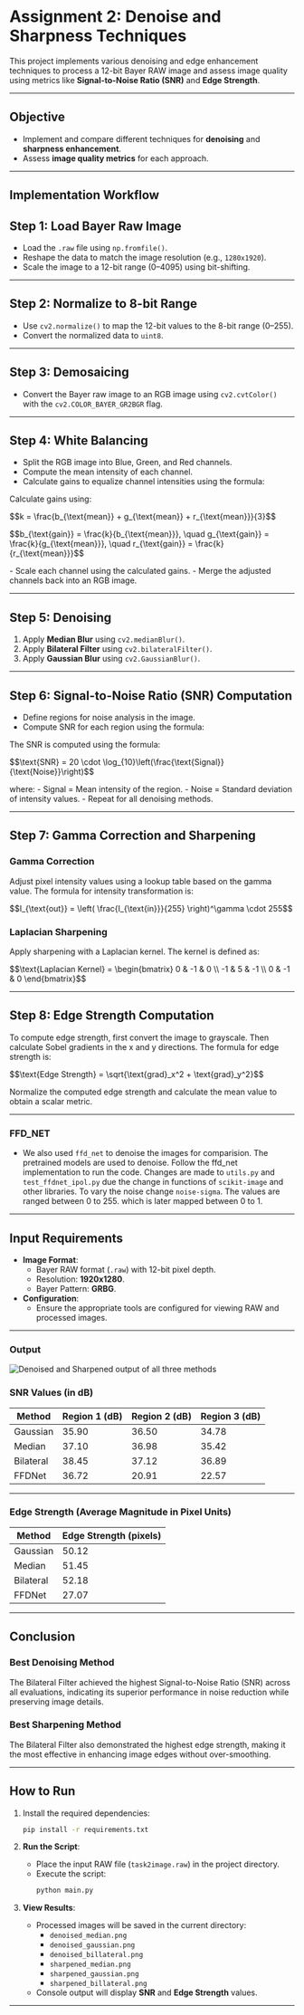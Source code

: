 
# **Assignment 2: Denoise and Sharpness Techniques**

This project implements various denoising and edge enhancement techniques to process a 12-bit Bayer RAW image and assess image quality using metrics like **Signal-to-Noise Ratio (SNR)** and **Edge Strength**.

---

## **Objective**

- Implement and compare different techniques for **denoising** and **sharpness enhancement**.
- Assess **image quality metrics** for each approach.

---

## Implementation Workflow

## Step 1: Load Bayer Raw Image
- Load the `.raw` file using `np.fromfile()`.
- Reshape the data to match the image resolution (e.g., `1280x1920`).
- Scale the image to a 12-bit range (0–4095) using bit-shifting.

---

## Step 2: Normalize to 8-bit Range
- Use `cv2.normalize()` to map the 12-bit values to the 8-bit range (0–255).
- Convert the normalized data to `uint8`.

---

## Step 3: Demosaicing
- Convert the Bayer raw image to an RGB image using `cv2.cvtColor()` with the `cv2.COLOR_BAYER_GR2BGR` flag.

---

## Step 4: White Balancing
- Split the RGB image into Blue, Green, and Red channels.
- Compute the mean intensity of each channel.
- Calculate gains to equalize channel intensities using the formula:
<!DOCTYPE html>
<html>
<head>
</head>
<body>
<p>Calculate gains using:</p>
<p>
  $$k = \frac{b_{\text{mean}} + g_{\text{mean}} + r_{\text{mean}}}{3}$$
</p>
<p>
  $$b_{\text{gain}} = \frac{k}{b_{\text{mean}}}, \quad g_{\text{gain}} = \frac{k}{g_{\text{mean}}}, \quad r_{\text{gain}} = \frac{k}{r_{\text{mean}}}$$
</p>
</body>
</html>
- Scale each channel using the calculated gains.
- Merge the adjusted channels back into an RGB image.

---

## Step 5: Denoising
1. Apply **Median Blur** using `cv2.medianBlur()`.
2. Apply **Bilateral Filter** using `cv2.bilateralFilter()`.
3. Apply **Gaussian Blur** using `cv2.GaussianBlur()`.

---

## Step 6: Signal-to-Noise Ratio (SNR) Computation
- Define regions for noise analysis in the image.
- Compute SNR for each region using the formula:
 <!DOCTYPE html>
<html>
<body>
<p>The SNR is computed using the formula:</p>
<p>
  $$\text{SNR} = 20 \cdot \log_{10}\left(\frac{\text{Signal}}{\text{Noise}}\right)$$
</p>
</body>
</html>
  where:
  - Signal = Mean intensity of the region.
  - Noise = Standard deviation of intensity values.
- Repeat for all denoising methods.

---

<!DOCTYPE html>
<html>
<body>
<h2>Step 7: Gamma Correction and Sharpening</h2>

<h3>Gamma Correction</h3>
<p>Adjust pixel intensity values using a lookup table based on the gamma value. The formula for intensity transformation is:</p>
<p>
  $$I_{\text{out}} = \left( \frac{I_{\text{in}}}{255} \right)^\gamma \cdot 255$$
</p>

<h3>Laplacian Sharpening</h3>
<p>Apply sharpening with a Laplacian kernel. The kernel is defined as:</p>
<p>
  $$\text{Laplacian Kernel} = 
  \begin{bmatrix}
  0 & -1 & 0 \\
  -1 & 5 & -1 \\
  0 & -1 & 0
  \end{bmatrix}$$
</p>
</body>
</html>

---

<!DOCTYPE html>
<html>
<body>
<h2>Step 8: Edge Strength Computation</h2>

<p>To compute edge strength, first convert the image to grayscale. Then calculate Sobel gradients in the x and y directions. The formula for edge strength is:</p>
<p>
  $$\text{Edge Strength} = \sqrt{\text{grad}_x^2 + \text{grad}_y^2}$$
</p>
<p>Normalize the computed edge strength and calculate the mean value to obtain a scalar metric.</p>
</body>
</html>


---
### **FFD_NET**
- We also used `ffd_net` to denoise the images for comparision. The pretrained models are used to denoise. Follow the ffd_net implementation to run the code. Changes are made to `utils.py` and `test_ffdnet_ipol.py` due the change in functions of `scikit-image` and other libraries. To vary the noise change `noise-sigma`. The values are ranged between 0 to 255. which is later mapped between 0 to 1.   
---

## **Input Requirements**

- **Image Format**:
  - Bayer RAW format (`.raw`) with 12-bit pixel depth.
  - Resolution: **1920x1280**.
  - Bayer Pattern: **GRBG**.
- **Configuration**:
  - Ensure the appropriate tools are configured for viewing RAW and processed images.

---

### **Output**
![Denoised and Sharpened output of all three methods](https://github.com/user-attachments/assets/7de1de8a-67eb-4fd8-92e1-b6fefa0898a7)
### SNR Values (in dB)

| Method       | Region 1 (dB) | Region 2 (dB) | Region 3 (dB) |
|--------------|---------------|---------------|---------------|
| Gaussian     | 35.90         | 36.50         | 34.78         |
| Median       | 37.10         | 36.98         | 35.42         |
| Bilateral    | 38.45         | 37.12         | 36.89         |
| FFDNet       | 36.72         | 20.91         | 22.57         |

---

### Edge Strength (Average Magnitude in Pixel Units)

| Method       | Edge Strength (pixels) |
|--------------|-------------------------|
| Gaussian     | 50.12                   |
| Median       | 51.45                   |
| Bilateral    | 52.18                   |
| FFDNet       | 27.07                   |
---
## **Conclusion**
### **Best Denoising Method**
The Bilateral Filter achieved the highest Signal-to-Noise Ratio (SNR) across all evaluations, indicating its superior performance in noise reduction while preserving image details.

### **Best Sharpening Method**
The Bilateral Filter also demonstrated the highest edge strength, making it the most effective in enhancing image edges without over-smoothing.

---
## **How to Run**

1. Install the required dependencies:
   ```bash
   pip install -r requirements.txt
   ```
     

2. **Run the Script**:
   - Place the input RAW file (`task2image.raw`) in the project directory.
   - Execute the script:
     ```bash
     python main.py
     ```

3. **View Results**:
   - Processed images will be saved in the current directory:
     - `denoised_median.png`
     - `denoised_gaussian.png`
     - `denoised_billateral.png`
     - `sharpened_median.png`
     - `sharpened_gaussian.png`
     - `sharpened_billateral.png`
   - Console output will display **SNR** and **Edge Strength** values.

---


